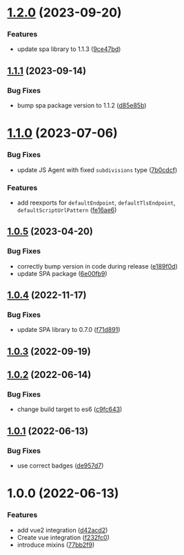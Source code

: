 # [1.2.0](https://github.com/fingerprintjs/fingerprintjs-pro-vue/compare/fingerprintjs-pro-vue2-v1.1.1...fingerprintjs-pro-vue2-v1.2.0) (2023-09-20)


### Features

* update spa library to 1.1.3 ([9ce47bd](https://github.com/fingerprintjs/fingerprintjs-pro-vue/commit/9ce47bddb48a394c6422e96ba973cb5bf747d4e4))

## [1.1.1](https://github.com/fingerprintjs/fingerprintjs-pro-vue/compare/fingerprintjs-pro-vue2-v1.1.0...fingerprintjs-pro-vue2-v1.1.1) (2023-09-14)


### Bug Fixes

* bump spa package version to 1.1.2 ([d85e85b](https://github.com/fingerprintjs/fingerprintjs-pro-vue/commit/d85e85bfc9701c98afedac8ce35b4b12f878e988))

# [1.1.0](https://github.com/fingerprintjs/fingerprintjs-pro-vue/compare/fingerprintjs-pro-vue2-v1.0.5...fingerprintjs-pro-vue2-v1.1.0) (2023-07-06)


### Bug Fixes

* update JS Agent with fixed `subdivisions` type ([7b0cdcf](https://github.com/fingerprintjs/fingerprintjs-pro-vue/commit/7b0cdcfdeb661d82d87e9f6505d63a2cb7ae1962))


### Features

* add reexports for `defaultEndpoint`, `defaultTlsEndpoint`, `defaultScriptUrlPattern` ([fe16ae6](https://github.com/fingerprintjs/fingerprintjs-pro-vue/commit/fe16ae6e036aad0acd4de6d9fb1a824dec8ffdc9))

## [1.0.5](https://github.com/fingerprintjs/fingerprintjs-pro-vue/compare/fingerprintjs-pro-vue2-v1.0.4...fingerprintjs-pro-vue2-v1.0.5) (2023-04-20)


### Bug Fixes

* correctly bump version in code during release ([e189f0d](https://github.com/fingerprintjs/fingerprintjs-pro-vue/commit/e189f0d0f154e3f92cbc7bca9478de8740690055))
* update SPA package ([6e00fb9](https://github.com/fingerprintjs/fingerprintjs-pro-vue/commit/6e00fb9225e8abf8c8480e9d27ea32b2dc319f2d))

## [1.0.4](https://github.com/fingerprintjs/fingerprintjs-pro-vue/compare/fingerprintjs-pro-vue2-v1.0.3...fingerprintjs-pro-vue2-v1.0.4) (2022-11-17)


### Bug Fixes

* update SPA library to 0.7.0 ([f71d891](https://github.com/fingerprintjs/fingerprintjs-pro-vue/commit/f71d891706f690bf6ba98767d01faf69814b7e66))

## [1.0.3](https://github.com/fingerprintjs/fingerprintjs-pro-vue/compare/fingerprintjs-pro-vue2-v1.0.2...fingerprintjs-pro-vue2-v1.0.3) (2022-09-19)

## [1.0.2](https://github.com/fingerprintjs/fingerprintjs-pro-vue/compare/fingerprintjs-pro-vue2-v1.0.1...fingerprintjs-pro-vue2-v1.0.2) (2022-06-14)


### Bug Fixes

* change build target to es6 ([c9fc643](https://github.com/fingerprintjs/fingerprintjs-pro-vue/commit/c9fc643872029fa10d04312681daa8dc6d518809))

## [1.0.1](https://github.com/fingerprintjs/fingerprintjs-pro-vue/compare/fingerprintjs-pro-vue2-v1.0.0...fingerprintjs-pro-vue2-v1.0.1) (2022-06-13)


### Bug Fixes

* use correct badges ([de957d7](https://github.com/fingerprintjs/fingerprintjs-pro-vue/commit/de957d79fe2319b1b9a05a68ed0e1bf33531946d))

# 1.0.0 (2022-06-13)


### Features

* add vue2 integration ([d42acd2](https://github.com/fingerprintjs/fingerprintjs-pro-vue/commit/d42acd267e499ea0a869aa77ab1849e8f4e68546))
* Create vue integration ([f232fc0](https://github.com/fingerprintjs/fingerprintjs-pro-vue/commit/f232fc0f0e9d76ebb28529701a24c3b2b0393381))
* introduce mixins ([77bb2f9](https://github.com/fingerprintjs/fingerprintjs-pro-vue/commit/77bb2f999aeafc1162e7432e7cba926279d21bbb))
